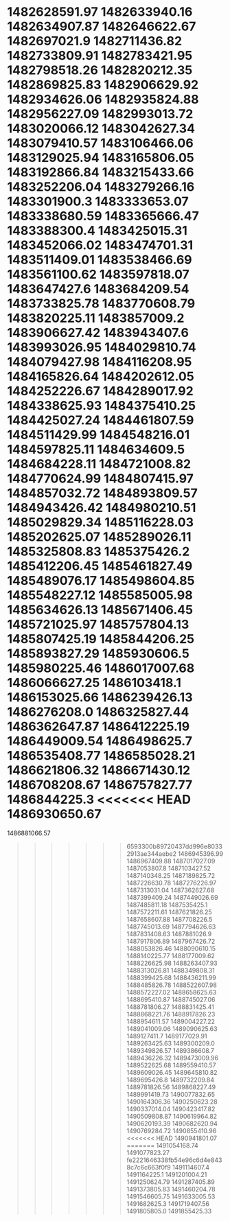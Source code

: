 1482628591.97
1482633940.16
1482634907.87
1482646622.67
1482697021.9
1482711436.82
1482733809.91
1482783421.95
1482798518.26
1482820212.35
1482869825.83
1482906629.92
1482934626.06
1482935824.88
1482956227.09
1482993013.72
1483020066.12
1483042627.34
1483079410.57
1483106466.06
1483129025.94
1483165806.05
1483192866.84
1483215433.66
1483252206.04
1483279266.16
1483301900.3
1483333653.07
1483338680.59
1483365666.47
1483388300.4
1483425015.31
1483452066.02
1483474701.31
1483511409.01
1483538466.69
1483561100.62
1483597818.07
1483647427.6
1483684209.54
1483733825.78
1483770608.79
1483820225.11
1483857009.2
1483906627.42
1483943407.6
1483993026.95
1484029810.74
1484079427.98
1484116208.95
1484165826.64
1484202612.05
1484252226.67
1484289017.92
1484338625.93
1484375410.25
1484425027.24
1484461807.59
1484511429.99
1484548216.01
1484597825.11
1484634609.5
1484684228.11
1484721008.82
1484770624.99
1484807415.97
1484857032.72
1484893809.57
1484943426.42
1484980210.51
1485029829.34
1485116228.03
1485202625.07
1485289026.11
1485325808.83
1485375426.2
1485412206.45
1485461827.49
1485489076.17
1485498604.85
1485548227.12
1485585005.98
1485634626.13
1485671406.45
1485721025.97
1485757804.13
1485807425.19
1485844206.25
1485893827.29
1485930606.5
1485980225.46
1486017007.68
1486066627.25
1486103418.1
1486153025.66
1486239426.13
1486276208.0
1486325827.44
1486362647.87
1486412225.19
1486449009.54
1486498625.7
1486535408.77
1486585028.21
1486621806.32
1486671430.12
1486708208.67
1486757827.77
1486844225.3
<<<<<<< HEAD
1486930650.67
=======
1486881066.57
>>>>>>> 6593300b89720437dd996e80332913ae344aebe2
1486945396.99
1486967409.88
1487017027.09
1487053807.8
1487103427.52
1487140348.25
1487189825.72
1487226630.78
1487276226.97
1487313031.04
1487362627.68
1487399409.24
1487449026.69
1487485811.18
1487535425.1
1487572211.61
1487621826.25
1487658607.88
1487708226.5
1487745013.69
1487794626.63
1487831408.63
1487881026.9
1487917806.89
1487967426.72
1488053826.46
1488090610.15
1488140225.77
1488177009.62
1488226625.98
1488263407.93
1488313026.81
1488349808.31
1488399425.68
1488436211.99
1488485826.78
1488522607.98
1488572227.02
1488658625.63
1488695410.87
1488745027.06
1488781806.27
1488831425.41
1488868221.76
1488917826.23
1488954611.57
1489004227.22
1489041009.06
1489090625.63
1489127411.7
1489177029.91
1489263425.63
1489300209.0
1489349826.57
1489386608.7
1489436226.32
1489473009.96
1489522625.68
1489559410.57
1489609026.45
1489645810.82
1489695426.8
1489732209.84
1489781826.56
1489868227.49
1489991419.73
1490077832.65
1490164306.36
1490250623.28
1490337014.04
1490423417.82
1490509808.87
1490619964.82
1490620193.39
1490682620.94
1490769284.72
1490855410.96
<<<<<<< HEAD
1490941801.07
=======
1491054168.74
1491077823.27
>>>>>>> fe2221646338fb54e96c6d4e8438c7c6c663f0f9
1491114607.4
1491164225.1
1491201004.21
1491250624.79
1491287405.89
1491373805.83
1491460204.78
1491546605.75
1491633005.53
1491682625.3
1491719407.56
1491805805.0
1491855425.33
